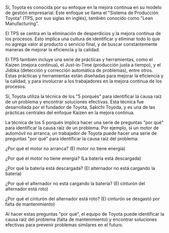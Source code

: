 Sí, Toyota es conocida por su enfoque en la mejora continua en su modelo de gestión empresarial. Este enfoque se llama el "Sistema de Producción Toyota" (TPS, por sus siglas en inglés), también conocido como "Lean Manufacturing".

El TPS se centra en la eliminación de desperdicios y la mejora continua de los procesos. Esto implica una cultura de identificar y eliminar todo lo que no agrega valor al producto o servicio final, y de buscar constantemente maneras de mejorar la eficiencia y la calidad.

El TPS también incluye una serie de prácticas y herramientas, como el Kaizen (mejora continua), el Just-in-Time (producción justa a tiempo), y el Jidoka (detección y corrección automática de problemas), entre otros. Estas prácticas y herramientas están diseñadas para mejorar la eficiencia y la calidad, y para involucrar a los trabajadores en la mejora continua de los procesos.


Sí, Toyota utiliza la técnica de los "5 porqués" para identificar la causa raíz de un problema y encontrar soluciones efectivas. Esta técnica fue desarrollada por el fundador de Toyota, Sakichi Toyoda, y es una de las prácticas centrales del enfoque Kaizen en la mejora continua.

La técnica de los 5 porqués implica hacer una serie de preguntas "por qué" para identificar la causa raíz de un problema. Por ejemplo, si un motor de automóvil no arranca, un trabajador de Toyota puede hacer una serie de preguntas "por qué" para identificar la causa raíz del problema:

¿Por qué el motor no arranca? (El motor no tiene energía)

¿Por qué el motor no tiene energía? (La batería está descargada)

¿Por qué la batería está descargada? (El alternador no está cargando la batería)

¿Por qué el alternador no está cargando la batería? (El cinturón del alternador está roto)

¿Por qué el cinturón del alternador está roto? (El cinturón se desgastó por falta de mantenimiento)

Al hacer estas preguntas "por qué", el equipo de Toyota puede identificar la causa raíz del problema (falta de mantenimiento) y encontrar soluciones efectivas para prevenir problemas similares en el futuro.